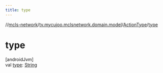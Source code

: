 ```yaml
---
title: type
---
```

//[mcls-network](../../../index.html)/[tv.mycujoo.mclsnetwork.domain.model](../index.html)/[ActionType](index.html)/[type](type.html)



# type



[androidJvm]\
val [type](type.html): [String](https://kotlinlang.org/api/latest/jvm/stdlib/kotlin/-string/index.html)




